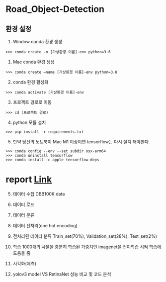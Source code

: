 # Road_Object-Detection

## 환경 설정

1. Window conda 환경 생성 

```
>>> conda create -n [가상환경 이름]-env python=3.6
```

1. Mac conda 환경 생성 

```
>>> conda create —name [가상환경 이름]-env python=3.8
```

2. conda 환경 활성화

```
>>> conda activate [가상환경 이름]-env
```

3. 프로젝트 경로로 이동

```
>>> cd (프로젝트 경로)
```

4. python 모듈 설치

```
>>> pip install -r requirements.txt
```  

5. 만약 당신의 노트북이 Mac M1 이상이면 tensorflow는 다시 설치 해야한다.
```
>>> conda config --env --set subdir osx-arm64
>>> conda uninstall tensorflow
>>> conda install -c apple tensorflow-deps
```

# report [Link](https://docs.google.com/document/d/16T0VQJriU-VXSOssZI7Cu45VG0dLgNY1N7YgtebJXVk/edit?usp=sharing)

5. 데이터 수집
DBB100K data

6. 데이터 로드

7. 데이터 분류

8. 데이터 전처리(one hot encoding)

9. 전처리된 데이터 분류 Train_set(70%), Validation_set(28%), Test_set(2%)

10. 학습 
1000개의 사물을 충분히 학습된 가중치인 imagenet을 전이학습 시켜 학습에 도움을 줌

11. 시각화(예측)

12. yolov3 model VS RetinaNet 성능 비교 및 코드 분석






